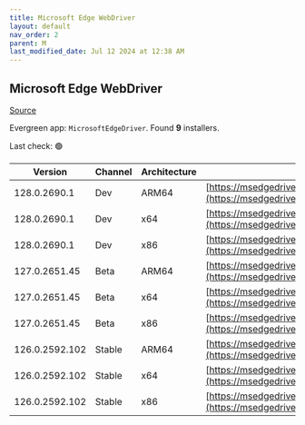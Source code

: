 ```yaml
---
title: Microsoft Edge WebDriver
layout: default
nav_order: 2
parent: M
last_modified_date: Jul 12 2024 at 12:38 AM
---
```


## Microsoft Edge WebDriver

[Source](https://www.microsoft.com/edge)

Evergreen app: `MicrosoftEdgeDriver`. Found **9** installers.

Last check: 🟢

| Version        | Channel | Architecture | URI                                                                                                                                              |
| -------------- | ------- | ------------ | ------------------------------------------------------------------------------------------------------------------------------------------------ |
| 128.0.2690.1   | Dev     | ARM64        | [https://msedgedriver.azureedge.net/128.0.2690.1/edgedriver_arm64.zip](https://msedgedriver.azureedge.net/128.0.2690.1/edgedriver_arm64.zip)     |
| 128.0.2690.1   | Dev     | x64          | [https://msedgedriver.azureedge.net/128.0.2690.1/edgedriver_win64.zip](https://msedgedriver.azureedge.net/128.0.2690.1/edgedriver_win64.zip)     |
| 128.0.2690.1   | Dev     | x86          | [https://msedgedriver.azureedge.net/128.0.2690.1/edgedriver_win32.zip](https://msedgedriver.azureedge.net/128.0.2690.1/edgedriver_win32.zip)     |
| 127.0.2651.45  | Beta    | ARM64        | [https://msedgedriver.azureedge.net/127.0.2651.45/edgedriver_arm64.zip](https://msedgedriver.azureedge.net/127.0.2651.45/edgedriver_arm64.zip)   |
| 127.0.2651.45  | Beta    | x64          | [https://msedgedriver.azureedge.net/127.0.2651.45/edgedriver_win64.zip](https://msedgedriver.azureedge.net/127.0.2651.45/edgedriver_win64.zip)   |
| 127.0.2651.45  | Beta    | x86          | [https://msedgedriver.azureedge.net/127.0.2651.45/edgedriver_win32.zip](https://msedgedriver.azureedge.net/127.0.2651.45/edgedriver_win32.zip)   |
| 126.0.2592.102 | Stable  | ARM64        | [https://msedgedriver.azureedge.net/126.0.2592.102/edgedriver_arm64.zip](https://msedgedriver.azureedge.net/126.0.2592.102/edgedriver_arm64.zip) |
| 126.0.2592.102 | Stable  | x64          | [https://msedgedriver.azureedge.net/126.0.2592.102/edgedriver_win64.zip](https://msedgedriver.azureedge.net/126.0.2592.102/edgedriver_win64.zip) |
| 126.0.2592.102 | Stable  | x86          | [https://msedgedriver.azureedge.net/126.0.2592.102/edgedriver_win32.zip](https://msedgedriver.azureedge.net/126.0.2592.102/edgedriver_win32.zip) |
